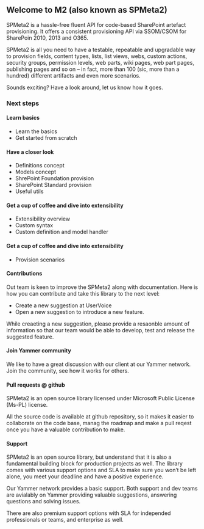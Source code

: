 ﻿---
Title: 'SPMeta2 Home'
Tile: true
TileTitle: 'M2'
TileOrder: 10
Hidden : false
TileDescription: 'Hassle-free SharePoint artifact provisioning framework for SP2010, SP2013 and O365.'
---
## Welcome to M2 (also known as SPMeta2) 

SPMeta2 is a hassle-free fluent API for code-based SharePoint artefact provisioning.
It offers a consistent provisioning API via SSOM/CSOM for SharePoin 2010, 2013 and O365.

SPMeta2 is all you need to have a testable, repeatable and upgradable way to provision fields, content types, lists, list views, webs,
custom actions, security groups, permission levels, web parts, wiki pages, web part pages, publishing pages and so on – in fact,
more than 100 (sic, more than a hundred) different artifacts and even more scenarios.

Sounds exciting? Have a look around, let us know how it goes.

### Next steps

#### Learn basics
* Learn the basics
* Get started from scratch

#### Have a closer look
* Definitions concept
* Models concept
* ShrePoint Foundation provision
* SharePoint Standard provision
* Useful utils

#### Get a cup of coffee and dive into extensibility
* Extensibility overview
* Custom syntax
* Custom definition and model handler

#### Get a cup of coffee and dive into extensibility
* Provision scenarios

#### Contributions
Out team is keen to improve the SPMeta2 along with documentation. Here is how you can contribute and take this library to the next level:

* Create a new suggestion at UserVoice
* Open a new suggestion to introduce a new feature.

While creaeting a new suggestion, please provide a resaonble amount of information so that our team would be able to develop, test and release the suggested feature.

#### Join Yammer community

We like to have a great discussion with our client at our Yammer network.
Join the community, see how it works for others.

#### Pull requests @ github

SPMeta2 is an open source library licensed under Microsoft Public License (Ms-PL) license.

All the source code is available at github repository, so it makes it easier to collaborate on the code base, manag the roadmap and make a pull reqest once you have a valuable contribution to make.

#### Support
SPMeta2 is an open source library, but understand that it is also a fundamental building block for production projects as well.
The library comes with various support options and SLA to make sure you won’t be left alone, you meet your deadline and have a positive experience.

Our Yammer network provides a basic support. Both support and dev teams are avialably on Yammer providing valuable suggestions, answering questions and solving issues.

There are also premium support options with SLA for independed professionals or teams, and enterprise as well.